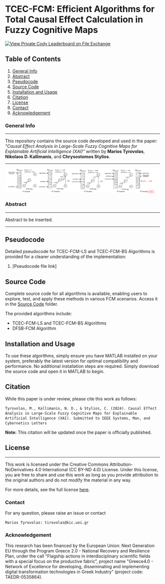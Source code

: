 # TCEC-FCM: Efficient Algorithms for Total Causal Effect Calculation in Fuzzy Cognitive Maps
[![View Private Cody Leaderboard on File Exchange](https://www.mathworks.com/matlabcentral/images/matlab-file-exchange.svg)](https://www.mathworks.com/products/matlab.html)


## Table of Contents
1. [General Info](#general-info)
2. [Abstract](#abstract)
3. [Pseudocode](#pseudocode)
4. [Source Code](#sourcecode)
5. [Installation and Usage](#installation-and-usage)
6. [Citation](#citation)
7. [License](#license)
8. [Contact](#contact)
9. [Acknowledgement](#acknowledgement)

### General Info
***
This repository contains the source code developed and used in the paper: *"Causal Effect Analysis in Large-Scale Fuzzy Cognitive Maps for Explainable Artificial Intelligence (XAI)"* written by **Marios Tyrovolas**, **Nikolaos D. Kallimanis**, and **Chrysostomos Stylios**. 
***

<p align="center">
<img src="TCEC_FCM_proposed_methodology.png" alt="Proposed Methodology" width="800">
</p>

### Abstract
***
Abstract to be inserted.
***

## Pseudocode

Detailed pseudocode for TCEC-FCM-LS and TCEC-FCM-BS Algorithms is provided for a clearer understanding of the implementation:
1. [Pseudocode file link]


## Source Code

Complete source code for all algorithms is available, enabling users to explore, test, and apply these methods in various FCM scenarios. Access it in the [Source Code](https://github.com/marios-tyrovolas/TCEC-FCM-Algorithms/tree/main/Source%20Code) folder.

The provided algorithms include:
* TCEC-FCM-LS and TCEC-FCM-BS Algorithms
* DFSB-FCM Algorithm

## Installation and Usage

To use these algorithms, simply ensure you have MATLAB installed on your system, preferably the latest version for optimal compatibility and performance. No additional installation steps are required. Simply download the source code and open it in MATLAB to begin.

## Citation

While this paper is under review, please cite this work as follows:


```
Tyrovolas, M., Kallimanis, N. D., & Stylios, C. (2024). Causal Effect Analysis in Large-Scale Fuzzy Cognitive Maps for Explainable Artificial Intelligence (XAI). Submitted to IEEE Systems, Man, and Cybernetics Letters
```
**Note:** This citation will be updated once the paper is officially published.

## License
***
This work is licensed under the Creative Commons Attribution-NoDerivatives 4.0 International (CC BY-ND 4.0) License. Under this license, you are free to share and use this work as long as you provide attribution to the original authors and do not modify the material in any way.

For more details, see the full license [here](https://creativecommons.org/licenses/by-nd/4.0/).

### Contact

For any question, please raise an issue or contact

```
Marios Tyrovolas: tirovolas@kic.uoi.gr
```
### Acknowledgement

This research has been financed by the European Union: Next Generation EU through the Program Greece 2.0 - National Recovery and Resilience Plan, under the call "Flagship actions in interdisciplinary scientific fields with a special focus on the productive fabric”, project name "Greece4.0 - Network of Excellence for developing, disseminating and implementing digital transformation technologies in Greek Industry" (project code: TAEDR-0535864).

